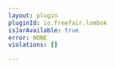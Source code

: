 ```yaml
---
layout: plugin
pluginId: io.freefair.lombok
isJarAvailable: true
error: NONE
violations: []

---
```

